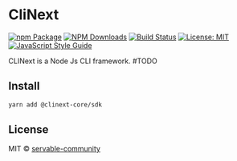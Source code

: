 # CliNext

[![npm Package](https://img.shields.io/npm/v/servable-engine.svg?style=flat-square)](https://www.npmjs.org/package/servable-engine)
[![NPM Downloads](https://img.shields.io/npm/dm/servable-engine.svg)](https://npmjs.org/package/servable-engine)
[![Build Status](https://github.com/clinext-core/sdk/actions/workflows/release.yml/badge.svg)](https://github.com/clinext-core/sdk/actions/tests.yml)
[![License: MIT](https://img.shields.io/badge/License-MIT-yellow.svg)](https://opensource.org/licenses/MIT)
[![JavaScript Style Guide](https://img.shields.io/badge/code_style-standard-brightgreen.svg)](https://standardjs.com)

CLINext is a Node Js CLI framework.
#TODO

## Install
```bash
yarn add @clinext-core/sdk
```


## License

MIT © [servable-community](https://github.com/servable-community)
